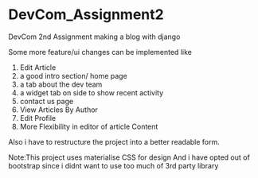 # DevCom_Assignment2
DevCom 2nd Assignment making a blog with django

Some more feature/ui changes can be implemented like
1) Edit Article
2) a good intro section/ home page
3) a tab about the dev team
4) a widget tab on side to show recent activity
5) contact us page
6) View Articles By Author
7) Edit Profile 
8) More Flexibility in editor of article Content

Also i have to restructure the project into a better readable form.

Note:This project uses materialise CSS for design
And i have opted out of bootstrap since i didnt want to use too much of 3rd party library
